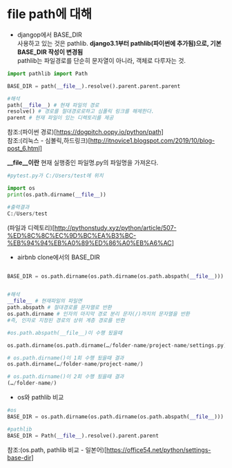 # file path에 대해

- djangop에서 BASE_DIR  
  사용하고 있는 것은 pathlib. **django3.1부터 pathlib(파이썬에 추가됨)으로, 기본 BASE_DIR 작성이 변경됨**  
  pathlib는 파일경로를 단순히 문자열이 아니라, 객체로 다루자는 것.

```python
import pathlib import Path

BASE_DIR = path(__file__).resolve().parent.parent.parent

#해석
path(__file__) # 현재 파일의 경로
resolve() # 경로를 절대경로로하고 심폴릭 링크를 해제한다.
parent # 현재 파일이 있는 디렉토리를 제공

```

참조:(파이썬 경로)[https://dogpitch.oopy.io/python/path]  
참조:(리눅스 - 심볼릭,하드링크)[http://itnovice1.blogspot.com/2019/10/blog-post_6.html]

**\_\_file\_\_이란**
현재 실행중인 파일명.py의 파일명을 가져온다.

```python
#pytest.py가 C:/Users/test에 위치

import os
print(os.path.dirname(__file__))

#출력결과
C:/Users/test
```

(파일과 디렉토리)[http://pythonstudy.xyz/python/article/507-%ED%8C%8C%EC%9D%BC%EA%B3%BC-%EB%94%94%EB%A0%89%ED%86%A0%EB%A6%AC]

- airbnb clone에서의 BASE_DIR

```python

BASE_DIR = os.path.dirname(os.path.dirname(os.path.abspath(__file__)))


#해석
__file__ # 현재파일의 파일면
path.abspath # 절대경로를 문자열로 반환
os.path.dirname # 인자의 마지막 경로 분리 문자(/)까지의 문자열을 반환
#즉, 인자로 지정된 경로의 상위 계층 경로를 반환

```

```python
#os.path.abspath(__file__)이 수행 됬을때

os.path.dirname(os.path.dirname(…/folder-name/project-name/settings.py)

# os.path.dirname()이 1회 수행 됬을때 결과
os.path.dirname(…/folder-name/project-name/)

# os.path.dirname()이 2회 수행 됬을때 결과
(…/folder-name/)
```

- os와 pathlib 비교

```python
#os
BASE_DIR = os.path.dirname(os.path.dirname(os.path.abspath(__file__)))

#pathlib
BASE_DIR = Path(__file__).resolve().parent.parent

```

참조:(os.path, pathlib 비교 - 일본어)[https://office54.net/python/settings-base-dir]
